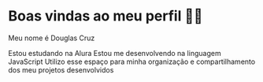 # Boas vindas ao meu perfil 💙💙
Meu nome é Douglas Cruz

Estou estudando na Alura
Estou me desenvolvendo na linguagem JavaScript
Utilizo esse espaço para minha organização e compartilhamento dos meu projetos desenvolvidos
